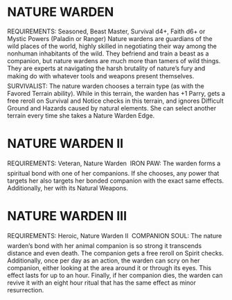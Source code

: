 # NATURE WARDEN
REQUIREMENTS: Seasoned, Beast Master, Survival d4+, Faith d6+ or Mystic Powers (Paladin or Ranger)
Nature wardens are guardians of the wild places of the world, highly skilled in negotiating their way among the nonhuman inhabitants of the wild. They befriend and train a beast as a companion, but nature wardens are much more than tamers of wild things. They are experts at navigating the harsh brutality of nature’s fury and making do with whatever tools and weapons present themselves.
 SURVIVALIST: The nature warden chooses a terrain type (as with the Favored Terrain ability). While in this terrain, the warden has +1 Parry, gets a free reroll on Survival and Notice checks in this terrain, and ignores Difficult Ground and Hazards caused by natural elements. She can select another terrain every time she takes a Nature Warden Edge.

# NATURE WARDEN II
REQUIREMENTS: Veteran, Nature Warden
 IRON PAW: The warden forms a spiritual bond with one of her companions. If she chooses, any power that targets her also targets her bonded companion with the exact same effects. Additionally, her with its Natural Weapons.

# NATURE WARDEN III
REQUIREMENTS: Heroic, Nature Warden II
 COMPANION SOUL: The nature warden’s bond with her animal companion is so strong it transcends distance and even death. The companion gets a free reroll on Spirit checks. Additionally, once per day as an action, the warden can scry on her companion, either looking at the area around it or through its eyes. This effect lasts for up to an hour.
Finally, if her companion dies, the warden can revive it with an eight hour ritual that has the same effect as minor resurrection.